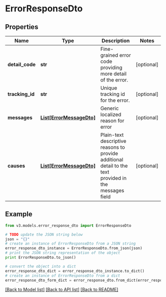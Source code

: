 # ErrorResponseDto


## Properties
Name | Type | Description | Notes
------------ | ------------- | ------------- | -------------
**detail_code** | **str** | Fine-grained error code providing more detail of the error. | [optional] 
**tracking_id** | **str** | Unique tracking id for the error. | [optional] 
**messages** | [**List[ErrorMessageDto]**](ErrorMessageDto.md) | Generic localized reason for error | [optional] 
**causes** | [**List[ErrorMessageDto]**](ErrorMessageDto.md) | Plain-text descriptive reasons to provide additional detail to the text provided in the messages field | [optional] 

## Example

```python
from v3.models.error_response_dto import ErrorResponseDto

# TODO update the JSON string below
json = "{}"
# create an instance of ErrorResponseDto from a JSON string
error_response_dto_instance = ErrorResponseDto.from_json(json)
# print the JSON string representation of the object
print ErrorResponseDto.to_json()

# convert the object into a dict
error_response_dto_dict = error_response_dto_instance.to_dict()
# create an instance of ErrorResponseDto from a dict
error_response_dto_form_dict = error_response_dto.from_dict(error_response_dto_dict)
```
[[Back to Model list]](../README.md#documentation-for-models) [[Back to API list]](../README.md#documentation-for-api-endpoints) [[Back to README]](../README.md)


